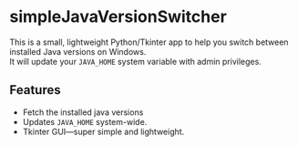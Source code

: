 # simpleJavaVersionSwitcher
This is a small, lightweight Python/Tkinter app to help you switch between installed Java versions on Windows.  
It will update your `JAVA_HOME` system variable with admin privileges.

## Features
- Fetch the installed java versions
- Updates `JAVA_HOME` system-wide.
- Tkinter GUI—super simple and lightweight.
